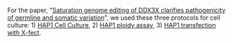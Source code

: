 For the paper, "[Saturation genome editing of DDX3X clarifies pathogenicity of germline and
somatic variation](https://www.medrxiv.org/content/10.1101/2022.06.10.22276179v1)", we used these three protocols for cell culture: 1) [HAP1 Cell Culture](https://github.com/HurlesGroupSanger/Saturation_Genome_Editing/blob/main/Wetlab_protocols/Cell%20Culture/HAP1%20Cell%20Culture%20Protocol.md), 2) [HAP1 ploidy assay](https://github.com/HurlesGroupSanger/Saturation_Genome_Editing/blob/main/Wetlab_protocols/Cell%20Culture/HAP1%20Ploidy%20Assay.md), 3) [HAP1 transfection with X-fect](https://github.com/HurlesGroupSanger/Saturation_Genome_Editing/blob/main/Wetlab_protocols/Cell%20Culture/HAP1%20Transfection%20(X-fect).md).
